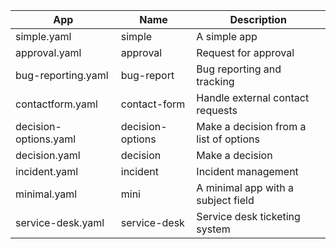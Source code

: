 | App | Name | Description |
| --- | ---- | ----------- |
| simple.yaml | simple | A simple app |
| approval.yaml | approval | Request for approval |
| bug-reporting.yaml | bug-report | Bug reporting and tracking |
| contactform.yaml | contact-form | Handle external contact requests |
| decision-options.yaml | decision-options | Make a decision from a list of options |
| decision.yaml | decision | Make a decision |
| incident.yaml | incident | Incident management |
| minimal.yaml | mini | A minimal app with a subject field |
| service-desk.yaml | service-desk | Service desk ticketing system |



